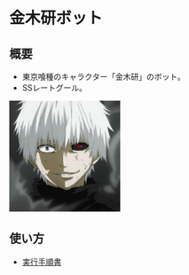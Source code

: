 # 金木研ボット

## 概要

- 東京喰種のキャラクター「金木研」のボット。
- SSレートグール。

<img src="./icon.jpg" alt="icon" width="200"/>

## 使い方

- [実行手順書](./docs/startup.md)
